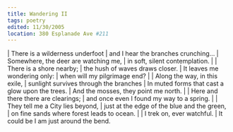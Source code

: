 ```yaml
---
title: Wandering II
tags: poetry
edited: 11/30/2005
location: 380 Esplanade Ave #211
---
```


| There is a wilderness underfoot
| and I hear the branches crunching...
| Somewhere, the deer are watching me,
| in soft, silent contemplation.
|
| There is a shore nearby;
| the hush of waves draws closer.
| It leaves me wondering only:
| when will my pilgrimage end?
|
| Along the way, in this exile,
| sunlight survives through the branches
| In muted forms that cast a glow upon the trees.
| And the mosses, they point me north.
|
| Here and there there are clearings;
| and once even I found my way to a spring.
|
| They tell me a City lies beyond,
| just at the edge of the blue and the green,
| on fine sands where forest leads to ocean.
|
| I trek on, ever watchful.
| It could be I am just around the bend.
